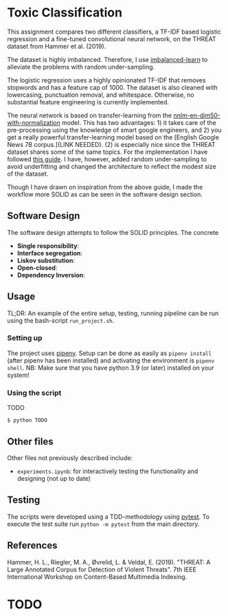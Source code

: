 # Toxic Classification
This assignment compares two different classifiers, a TF-IDF based logistic regression and a fine-tuned convolutional neural network, on the THREAT dataset from Hammer et al. (2019).

The dataset is highly imbalanced. Therefore, I use [imbalanced-learn](https://imbalanced-learn.org/) to alleviate the problems with random under-sampling. 

The logistic regression uses a highly opinionated TF-IDF that removes stopwords and has a feature cap of 1000. The dataset is also cleaned with lowercasing, punctuation removal, and whitespace. Otherwise, no substantial feature engineering is currently implemented. 

The neural network is based on transfer-learning from the [nnlm-en-dim50-with-normalization](https://tfhub.dev/google/nnlm-en-dim50-with-normalization/2) model. This has two advantages: 1) it takes care of the pre-processing using the knowledge of smart google engineers, and 2) you get a really powerful transfer-learning model based on the [English Google News 7B corpus.](LINK NEEDED). (2) is especially nice since the THREAT dataset shares some of the same topics. For the implementation I have followed [this guide](https://www.tensorflow.org/hub/tutorials/tf2_text_classification). I have, however, added random under-sampling to avoid underfitting and changed the architecture to reflect the modest size of the dataset. 

Though I have drawn on inspiration from the above guide, I made the workflow more SOLID as can be seen in the software design section.

## Software Design
The software design attempts to follow the SOLID principles. The concrete 

- **Single responsibility**: 
- **Interface segregation**: 
- **Liskov substitution**: 
- **Open-closed**: 
- **Dependency Inversion**: 

## Usage 
TL;DR: An example of the entire setup, testing, running pipeline can be run using the bash-script `run_project.sh`. 
### Setting up
The project uses [pipenv](https://pipenv-fork.readthedocs.io/en/latest/basics.html). Setup can be done as easily as `pipenv install` (after pipenv has been installed) and activating the environment is `pipenv shell`. NB: Make sure that you have python 3.9 (or later) installed on your system!

### Using the script
TODO

```console
$ python TODO
```

## Other files
Other files not previously described include:
- `experiments.ipynb`: for interactively testing the functionality and designing (not up to date)

## Testing
The scripts were developed using a TDD-methodology using [pytest](https://docs.pytest.org/en/7.0.x/). To execute the test suite run `python -m pytest` from the main directory.

## References
Hammer, H. L., Riegler, M. A., Øvrelid, L. & Veldal, E. (2019). "THREAT: A Large Annotated Corpus for Detection of Violent Threats". 7th IEEE International Workshop on Content-Based Multimedia Indexing.
# TODO
